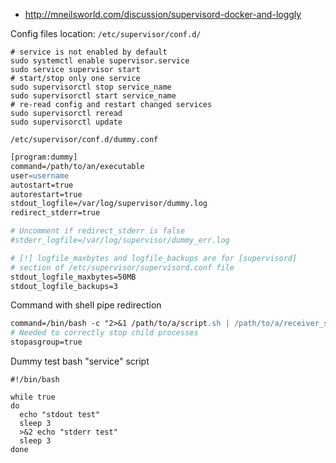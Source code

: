 * http://mneilsworld.com/discussion/supervisord-docker-and-loggly

Config files location: `/etc/supervisor/conf.d/`

```shell
# service is not enabled by default
sudo systemctl enable supervisor.service
sudo service supervisor start
# start/stop only one service
sudo supervisorctl stop service_name
sudo supervisorctl start service_name
# re-read config and restart changed services
sudo supervisorctl reread
sudo supervisorctl update
```

`/etc/supervisor/conf.d/dummy.conf`
```apache
[program:dummy]
command=/path/to/an/executable
user=username
autostart=true
autorestart=true
stdout_logfile=/var/log/supervisor/dummy.log
redirect_stderr=true

# Uncomment if redirect_stderr is false
#stderr_logfile=/var/log/supervisor/dummy_err.log

# [!] logfile_maxbytes and logfile_backups are for [supervisord]
# section of /etc/supervisor/supervisord.conf file
stdout_logfile_maxbytes=50MB
stdout_logfile_backups=3
```

Command with shell pipe redirection
```apache
command=/bin/bash -c "2>&1 /path/to/a/script.sh | /path/to/a/receiver_script.py"
# Needed to correctly stop child processes
stopasgroup=true
```

Dummy test bash "service" script
```shell
#!/bin/bash

while true
do
  echo "stdout test"
  sleep 3
  >&2 echo "stderr test"
  sleep 3
done
```
